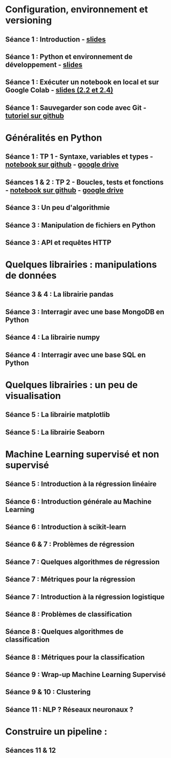 

# Configuration, environnement et versioning 
## Séance 1 : Introduction - [slides](https://selimmmm.github.io/hetic_m1_csb_public/introduction_m1_csb.pdf)
## Séance 1 : Python et environnement de développement - [slides](https://selimmmm.github.io/hetic_m1_csb_public/01_python_et_env.pdf)
## Séance 1 : Exécuter un notebook en local et sur Google Colab - [slides (2.2 et 2.4)](https://selimmmm.github.io/hetic_m1_csb_public/01_python_et_env.pdf)
## Séance 1 : Sauvegarder son code avec Git - [tutoriel sur github](https://github.com/Selimmmm/git_step_by_step)
    
# Généralités en Python
## Séance 1 : TP 1 - Syntaxe, variables et types - [notebook sur github](https://github.com/Selimmmm/hetic_m1_csb_public/blob/master/01_tp_1_syntaxe_variables_et_types.ipynb) - [google drive](https://drive.google.com/file/d/1Wkw512A1BNszYuL1rhJB0r1gF3TC9cUt/view?usp=sharing)
## Séances 1 & 2 : TP 2 - Boucles, tests et fonctions - [notebook sur github](https://github.com/Selimmmm/hetic_m1_csb_public/blob/master/01_tp_2_test_boucle_fonction.ipynb) - [google drive](https://drive.google.com/file/d/1ic1oP8GuopuOrP3l-SJroT2XVO6JViBT/view?usp=sharing)
## Séance 3 : Un peu d'algorithmie
## Séance 3 : Manipulation de fichiers en Python
## Séance 3 : API et requêtes HTTP
   
# Quelques librairies : manipulations de données
## Séance 3 & 4 : La librairie pandas
## Séance 3 : Interragir avec une base MongoDB en Python
## Séance 4 : La librairie numpy
## Séance 4 : Interragir avec une base SQL en Python
        
# Quelques librairies : un peu de visualisation
## Séance 5 : La librairie matplotlib
## Séance 5 : La librairie Seaborn

    

# Machine Learning supervisé et non supervisé
## Séance 5 : Introduction à la régression linéaire
## Séance 6 : Introduction générale au Machine Learning
## Séance 6 : Introduction à scikit-learn
## Séance 6 & 7 : Problèmes de régression
## Séance 7 : Quelques algorithmes de régression
## Séance 7 : Métriques pour la régression
## Séance 7 : Introduction à la régression logistique
## Séance 8 : Problèmes de classification
## Séance 8 : Quelques algorithmes de classification
## Séance 8 : Métriques pour la classification
## Séance 9 : Wrap-up Machine Learning Supervisé
## Séance 9 & 10 : Clustering
## Séance 11 : NLP ? Réseaux neuronaux ? 
    
# Construire un pipeline :
## Séances 11 & 12 
